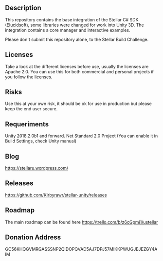 Description
---------------
This repository contains the base integration of the Stellar C# SDK (Elucidsoft), some libraries were changed for work into Unity 3D.
The integration contains a core manager and interactive examples.

Please don't submit this repository alone, to the Stellar Build Challenge.

Licenses
---------------
Take a look at the different licenses before use, usually the licenses are Apache 2.0.
You can use this for both commercial and personal projects if you follow the licenses.

Risks
---------------
Use this at your own risk, it should be ok for use in production but please keep the end user secure.

Requeriments
---------------
Unity 2018.2.0b1 and forward.
Net Standard 2.0 Project (You can enable it in Build Settings, check Unity manual)

Blog
--------------
https://stellaru.wordpress.com/

Releases
--------------
https://github.com/Kirbyrawr/stellar-unity/releases

Roadmap
--------------
The main roadmap can be found here
https://trello.com/b/z6cGpmi1/ustellar

Donation Address
--------------
GC56KHQGVMRGASSSNP2QIDOPQVAD5AJ7DPJ57MIKKPWUGJEJEZGY4AIM
